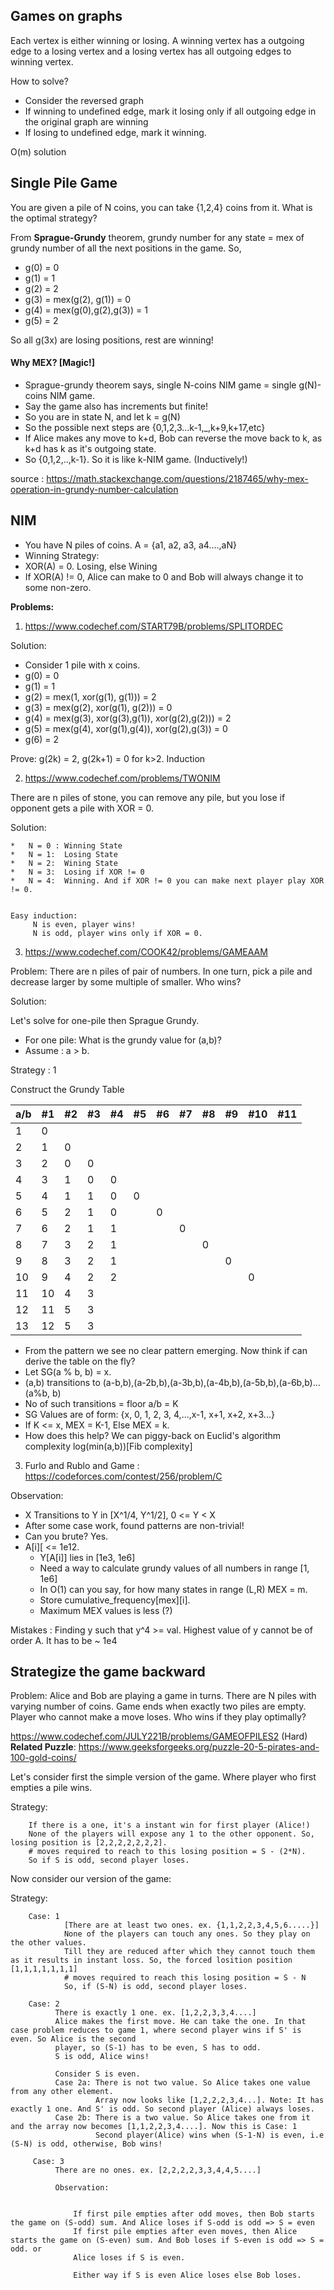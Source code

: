 ## Games on graphs 

Each vertex is either winning or losing. A winning vertex has a outgoing edge to a losing vertex and a losing vertex has all outgoing edges to winning vertex. 

How to solve? 

- Consider the reversed graph
- If winning to undefined edge, mark it losing only if all outgoing edge in the original graph are winning 
- If losing to undefined edge, mark it winning.

O(m) solution 

## Single Pile Game 


You are given a pile of N coins, you can take {1,2,4} coins from it. What is the optimal strategy? 

From **Sprague-Grundy** theorem, grundy number for any state = mex of grundy number of all the next positions in the game. 
So, 

  - g(0) = 0
  - g(1) = 1
  - g(2) = 2 
  - g(3) = mex(g(2), g(1)) = 0 
  - g(4) = mex(g(0),g(2),g(3)) = 1 
  - g(5) = 2 

So all g(3x) are losing positions, rest are winning!


#### Why MEX? [Magic!]

- Sprague-grundy theorem says, single N-coins NIM game = single g(N)-coins NIM game. 
- Say the game also has increments but finite! 
- So you are in state N, and let k = g(N)
- So the possible next steps are {0,1,2,3...k-1,_,k+9,k+17,etc}
- If Alice makes any move to k+d, Bob can reverse the move back to k, as k+d has k as it's outgoing state. 
- So {0,1,2,..,k-1}. So it is like k-NIM game. (Inductively!)  

source : https://math.stackexchange.com/questions/2187465/why-mex-operation-in-grundy-number-calculation

## NIM 

- You have N piles of coins. A = {a1, a2, a3, a4....,aN}
- Winning Strategy:
- XOR(A) = 0. Losing, else Wining
- If XOR(A) != 0, Alice can make to 0 and Bob will always change it to some non-zero.

**Problems:**

1. https://www.codechef.com/START79B/problems/SPLITORDEC

Solution: 
 
* Consider 1 pile with x coins. 
* g(0) = 0 
* g(1) = 1
* g(2) = mex(1, xor(g(1), g(1))) = 2
* g(3) = mex(g(2), xor(g(1), g(2))) = 0
* g(4) = mex(g(3), xor(g(3),g(1)), xor(g(2),g(2))) = 2 
* g(5) = mex(g(4), xor(g(1),g(4)), xor(g(2),g(3)) = 0 
* g(6) = 2 


Prove: g(2k) = 2, g(2k+1) = 0 for k>2. Induction 

2. https://www.codechef.com/problems/TWONIM

There are n piles of stone, you can remove any pile, but you lose if opponent gets a pile with XOR = 0. 

Solution: 
  
    *   N = 0 : Winning State 
    *   N = 1:  Losing State
    *   N = 2:  Wining State
    *   N = 3:  Losing if XOR != 0 
    *   N = 4:  Winning. And if XOR != 0 you can make next player play XOR != 0. 
    
    
    Easy induction: 
         N is even, player wins! 
         N is odd, player wins only if XOR = 0. 
 
 3. https://www.codechef.com/COOK42/problems/GAMEAAM

Problem: There are n piles of pair of numbers. In one turn, pick a pile and decrease larger by some multiple of smaller. Who wins? 

Solution: 

Let's solve for one-pile then Sprague Grundy. 

* For one pile: What is the grundy value for (a,b)?
* Assume : a > b.

Strategy : 1

Construct the Grundy Table

a/b | #1 | #2 | #3 | #4 | #5 | #6 | #7 | #8 | #9 | #10 | #11
--- | --- | --- | --- |--- |--- |--- |--- |--- |--- |--- |---
1 | 0 |  |  |   |  |   |   |   |   |   |  
2 | 1 | 0  |  |   |  |   |   |   |   |   |  
3 | 2 | 0 | 0 |   |  |   |   |   |   |   |  
4 | 3 | 1 | 0 | 0 |  |   |   |   |   |   |  
5 | 4 | 1 | 1 | 0 | 0 |   |   |   |   |   |  
6 | 5 | 2 | 1 | 0 |  | 0  |   |   |   |   |  
7 | 6 | 2 | 1 | 1 |  |   | 0  |   |   |   |  
8 | 7 | 3 | 2 | 1 |  |   |   | 0  |   |   |  
9 | 8 | 3 | 2 | 1 |  |   |   |   | 0  |   |  
10 | 9 | 4 | 2 | 2 |  |   |   |   |   | 0  |  
11 | 10 | 4 | 3 |   |  |   |   |   |   |   |  
12 | 11 | 5 | 3 |   |  |   |   |   |   |   |  
13 | 12 | 5 | 3 |   |  |   |   |   |   |   |  

* From the pattern we see no clear pattern emerging. Now think if can derive the table on the fly? 
* Let SG(a % b, b) = x. 
* (a,b) transitions to (a-b,b),(a-2b,b),(a-3b,b),(a-4b,b),(a-5b,b),(a-6b,b)...(a%b, b)
* No of such transitions = floor a/b = K 
* SG Values are of form: {x, 0, 1, 2, 3, 4,...,x-1, x+1, x+2, x+3...}
* If K <= x, MEX = K-1, Else MEX = k.
* How does this help? We can piggy-back on Euclid's algorithm complexity log(min(a,b))[Fib complexity]

3. Furlo and Rublo and Game : https://codeforces.com/contest/256/problem/C

Observation:

* X Transitions to Y in [X^1/4, Y^1/2], 0 <= Y < X
* After some case work, found patterns are non-trivial!
* Can you brute? Yes.
* A[i][ <= 1e12.
  - Y[A[i]] lies in [1e3, 1e6]
  - Need a way to calculate grundy values of all numbers in range [1, 1e6]
  - In O(1) can you say, for how many states in range (L,R) MEX = m.
  - Store cumulative_frequency[mex][i].
  - Maximum MEX values is less (?)

Mistakes : Finding y such that y^4 >= val. Highest value of y cannot be of order A. It has to be ~ 1e4
 

 ## Strategize the game backward 
 
  Problem: Alice and Bob are playing a game in turns. There are N piles with varying number of coins. Game ends when exactly two piles are empty. Player who cannot make a move loses. Who wins if they play optimally?  
  
  https://www.codechef.com/JULY221B/problems/GAMEOFPILES2 (Hard) </br>
  **Related Puzzle**: https://www.geeksforgeeks.org/puzzle-20-5-pirates-and-100-gold-coins/
 
   Let's consider first the simple version of the game. Where player who first empties a pile wins. 
   
   Strategy:
   
        If there is a one, it's a instant win for first player (Alice!)
        None of the players will expose any 1 to the other opponent. So, losing position is [2,2,2,2,2,2,2].
        # moves required to reach to this losing position = S - (2*N). 
        So if S is odd, second player loses. 
        
   Now consider our version of the game: 
        
   Strategy:
         
        Case: 1 
                [There are at least two ones. ex. {1,1,2,2,3,4,5,6.....}]
                None of the players can touch any ones. So they play on the other values. 
                Till they are reduced after which they cannot touch them as it results in instant loss. So, the forced losition position [1,1,1,1,1,1,1]
                # moves required to reach this losing position = S - N 
                So, if (S-N) is odd, second player loses. 
                
        Case: 2
              There is exactly 1 one. ex. [1,2,2,3,3,4....]
              Alice makes the first move. He can take the one. In that case problem reduces to game 1, where second player wins if S' is even. So Alice is the second
              player, so (S-1) has to be even, S has to odd. 
              S is odd, Alice wins! 
              
              Consider S is even. 
              Case 2a: There is not two value. So Alice takes one value from any other element. 
                       Array now looks like [1,2,2,2,3,4...]. Note: It has exactly 1 one. And S' is odd. So second player (Alice) always loses. 
              Case 2b: There is a two value. So Alice takes one from it and the array now becomes [1,1,2,2,3,4....]. Now this is Case: 1
                       Second player(Alice) wins when (S-1-N) is even, i.e (S-N) is odd, otherwise, Bob wins! 
                       
         Case: 3 
              There are no ones. ex. [2,2,2,2,3,3,4,4,5....]
          
              Observation: 
              
  
                  If first pile empties after odd moves, then Bob starts the game on (S-odd) sum. And Alice loses if S-odd is odd => S = even
                  If first pile empties after even moves, then Alice starts the game on (S-even) sum. And Bob loses if S-even is odd => S = odd. or 
                  Alice loses if S is even.

                  Either way if S is even Alice loses else Bob loses. 
              
              
        
       
       




